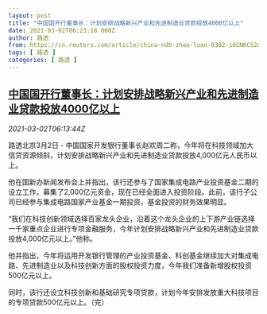 ```yaml
---
layout: post
title: "中国国开行董事长：计划安排战略新兴产业和先进制造业贷款投放4000亿以上"
date: 2021-03-02T06:23:18.000Z
author: 路透
from: https://cn.reuters.com/article/china-ndb-zhao-loan-0302-idCNKCS2AU0GA
tags: [ 路透 ]
categories: [ 路透 ]
---
```

<!--1614666198000-->
[中国国开行董事长：计划安排战略新兴产业和先进制造业贷款投放4000亿以上](https://cn.reuters.com/article/china-ndb-zhao-loan-0302-idCNKCS2AU0GA)
------

<div>
<div><i>2021-03-02T06:13:44Z</i></div><p>路透北京3月2日 - 中国国家开发银行董事长赵欢周二称，今年将在科技领域加大信贷资源倾斜，计划安排战略新兴产业和先进制造业贷款投放4,000亿元人民币以上。</p><p>他在国新办新闻发布会上并指出，该行还参与了国家集成电路产业投资基金二期的设立工作，募集了2,000亿元资金，现在已经全面进入投资阶段。此前，该行子公司已经参与集成电路国家产业基金一期投资，基金投资的财务效果明显。</p><p>“我们在科技创新领域选择百家龙头企业，沿着这个龙头企业的上下游产业链选择一千家重点企业进行专项金融服务，今年计划安排战略新兴产业和先进制造业贷款投放4,000亿元以上。”他称。</p><p>他并指出，今年将运用开发银行管理的产业投资基金、科创基金继续加大对集成电路、先进制造业以及科技创新方面的股权投资力度，今年我们准备新增股权投资500亿元以上。</p><p>同时，该行还设立科技创新和基础研究专项贷款，计划今年安排发放重大科技项目的专项贷款500亿元以上。（完）</p>
</div>

